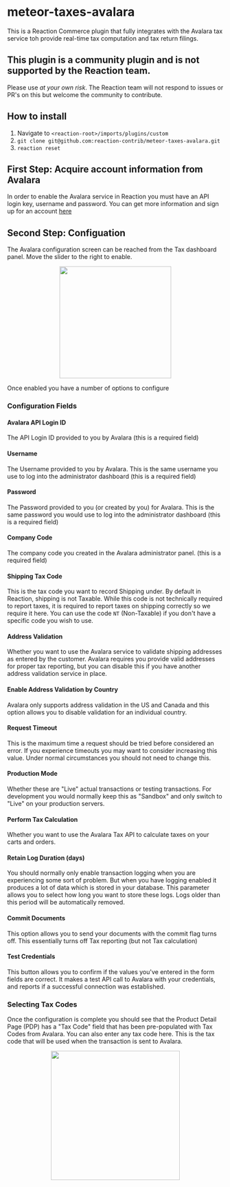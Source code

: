 # meteor-taxes-avalara

This is a Reaction Commerce plugin that fully integrates with the Avalara tax service toh provide real-time tax
computation and tax return filings.

## This plugin is a community plugin and is not supported by the Reaction team.
Please use *at your own risk*. The Reaction team will not respond to issues or PR's on this
but welcome the community to contribute.

## How to install

1. Navigate to `<reaction-root>/imports/plugins/custom`
2. `git clone git@github.com:reaction-contrib/meteor-taxes-avalara.git`
3. `reaction reset`

## First Step: Acquire account information from Avalara

In order to enable the Avalara service in Reaction you must have an API login key, username and password. You can get
more information and sign up for an account [here](http://developer.avalara.com/)

## Second Step: Configuation

The Avalara configuration screen can be reached from the Tax dashboard panel. Move the slider to the right to enable.

<p align="center">
  <img width="260" src="https://raw.githubusercontent.com/reaction-contrib/meteor-taxes-avalara/master/images/avalara-tax-panel.png">
</p>

Once enabled you have a number of options to configure

### Configuration Fields

#### Avalara API Login ID

The API Login ID provided to you by Avalara (this is a required field)

#### Username

The Username provided to you by Avalara. This is the same username you use to log into
the administrator dashboard (this is a required field)

#### Password

The Password provided to you (or created by you) for Avalara. This is the same password
you would use to log into the administrator dashboard (this is a required field)

#### Company Code

The company code you created in the Avalara administrator panel. (this is a required field)

#### Shipping Tax Code

This is the tax code you want to record Shipping under. By default in Reaction, shipping is not Taxable. While
this code is not technically required to report taxes, it is required to report taxes on shipping correctly
so we require it here. You can use the code `NT` (Non-Taxable) if you don't have a specific code you 
wish to use.

#### Address Validation

Whether you want to use the Avalara service to validate shipping addresses as entered by the customer.
Avalara requires you provide valid addresses for proper tax reporting, but you can disable this if
you have another address validation service in place.

#### Enable Address Validation by Country

Avalara only supports address validation in the US and Canada and this option allows you to disable
validation for an individual country.

#### Request Timeout

This is the maximum time a request should be tried before considered an error. If you experience timeouts you may want to consider
increasing this value. Under normal circumstances you should not need to change this.

#### Production Mode

Whether these are "Live" actual transactions or testing transactions. For development you would normally
keep this as "Sandbox" and only switch to "Live" on your production servers.

#### Perform Tax Calculation

Whether you want to use the Avalara Tax API to calculate taxes on your carts and orders.

#### Retain Log Duration (days)

You should normally only enable transaction logging when you are experiencing some sort of problem. But when you
have logging enabled it produces a lot of data which is stored in your database. This parameter allows you to select how
long you want to store these logs. Logs older than this period will be automatically removed.

#### Commit Documents

This option allows you to send your documents with the commit flag turns off. This essentially turns off Tax reporting
(but not Tax calculation)

#### Test Credentials

This button allows you to confirm if the values you've entered in the form fields are correct. It makes a test API call
to Avalara with your credentials, and reports if a successful connection was established.

### Selecting Tax Codes

Once the configuration is complete you should see that the Product Detail Page (PDP) has a "Tax Code" field
that has been pre-populated with Tax Codes from Avalara. You can also enter any tax code here. This is the tax code
that will be used when the transaction is sent to Avalara.

<p align="center">
  <img width="300" src="https://raw.githubusercontent.com/reaction-contrib/meteor-taxes-avalara/master/images/avalara-tax-code-dropdown.png">
</p>
